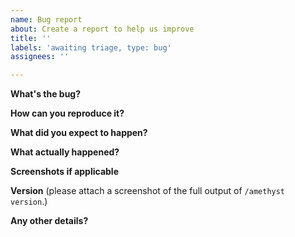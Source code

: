 ```yaml
---
name: Bug report
about: Create a report to help us improve
title: ''
labels: 'awaiting triage, type: bug'
assignees: ''

---
```


**What's the bug?**

**How can you reproduce it?**

**What did you expect to happen?**

**What actually happened?**

**Screenshots if applicable**

**Version** (please attach a screenshot of the full output of `/amethyst version`.)

**Any other details?**
